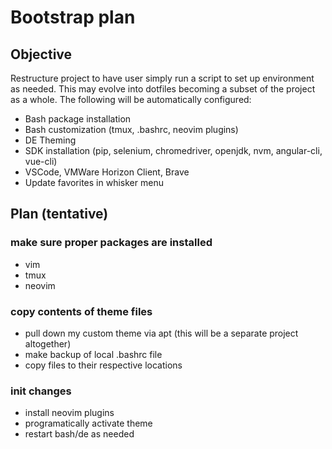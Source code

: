 # Bootstrap plan

## Objective

Restructure project to have user simply run a script to set up environment as needed. This may evolve into dotfiles becoming a subset of the project as a whole. The following will be automatically configured:

- Bash package installation
- Bash customization (tmux, .bashrc, neovim plugins)
- DE Theming
- SDK installation (pip, selenium, chromedriver, openjdk, nvm, angular-cli, vue-cli)
- VSCode, VMWare Horizon Client, Brave
- Update favorites in whisker menu

## Plan (tentative)

### make sure proper packages are installed

- vim
- tmux
- neovim

### copy contents of theme files

- pull down my custom theme via apt (this will be a separate project altogether)
- make backup of local .bashrc file
- copy files to their respective locations

### init changes

- install neovim plugins
- programatically activate theme
- restart bash/de as needed


